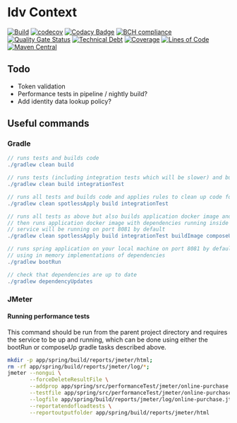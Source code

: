# Idv Context

[![Build](https://github.com/michaelruocco/idv-context/workflows/pipeline/badge.svg)](https://github.com/michaelruocco/idv-context/actions)
[![codecov](https://codecov.io/gh/michaelruocco/idv-context/branch/master/graph/badge.svg)](https://codecov.io/gh/michaelruocco/idv-context)
[![Codacy Badge](https://app.codacy.com/project/badge/Grade/40d05ca3aa5347859953cd583225eee7)](https://www.codacy.com/gh/michaelruocco/idv-context/dashboard?utm_source=github.com&amp;utm_medium=referral&amp;utm_content=michaelruocco/idv-context&amp;utm_campaign=Badge_Grade)
[![BCH compliance](https://bettercodehub.com/edge/badge/michaelruocco/idv-context?branch=master)](https://bettercodehub.com/)
[![Quality Gate Status](https://sonarcloud.io/api/project_badges/measure?project=michaelruocco_idv-context&metric=alert_status)](https://sonarcloud.io/dashboard?id=michaelruocco_idv-context)
[![Technical Debt](https://sonarcloud.io/api/project_badges/measure?project=michaelruocco_idv-context&metric=sqale_index)](https://sonarcloud.io/dashboard?id=michaelruocco_idv-context)
[![Coverage](https://sonarcloud.io/api/project_badges/measure?project=michaelruocco_idv-context&metric=coverage)](https://sonarcloud.io/dashboard?id=michaelruocco_idv-context)
[![Lines of Code](https://sonarcloud.io/api/project_badges/measure?project=michaelruocco_idv-context&metric=ncloc)](https://sonarcloud.io/dashboard?id=michaelruocco_idv-context)
[![Maven Central](https://img.shields.io/maven-central/v/com.github.michaelruocco.idv/idv-context-spring-app.svg?label=Maven%20Central)](https://search.maven.org/search?q=g:%22com.github.michaelruocco.idv%22%20AND%20a:%22idv-context-spring-app%22)

## Todo

*   Token validation
*   Performance tests in pipeline / nightly build?
*   Add identity data lookup policy?

## Useful commands

### Gradle

```gradle
// runs tests and builds code
./gradlew clean build
```

```gradle
// runs tests (including integration tests which will be slower) and builds code
./gradlew clean build integrationTest
```

```gradle
// runs all tests and builds code and applies rules to clean up code formatting etc
./gradlew clean spotlessApply build integrationTest
```

```gradle
// runs all tests as above but also builds application docker image and
// then runs application docker image with dependencies running inside docker
// service will be running on port 8081 by default
./gradlew clean spotlessApply build integrationTest buildImage composeUp
```

```gradle
// runs spring application on your local machine on port 8081 by default
// using in memory implementations of dependencies
./gradlew bootRun
```

```gradle
// check that dependencies are up to date
./gradlew dependencyUpdates
```

### JMeter

#### Running performance tests

This command should be run from the parent project directory and requires the service to
be up and running, which can be done using either the bootRun or composeUp gradle tasks
described above.

```sh
mkdir -p app/spring/build/reports/jmeter/html;
rm -rf app/spring/build/reports/jmeter/log/*;
jmeter --nongui \
       --forceDeleteResultFile \
       --addprop app/spring/src/performanceTest/jmeter/online-purchase.properties \
       --testfile app/spring/src/performanceTest/jmeter/online-purchase.jmx \
       --logfile app/spring/build/reports/jmeter/log/online-purchase.jtl \
       --reportatendofloadtests \
       --reportoutputfolder app/spring/build/reports/jmeter/html
```